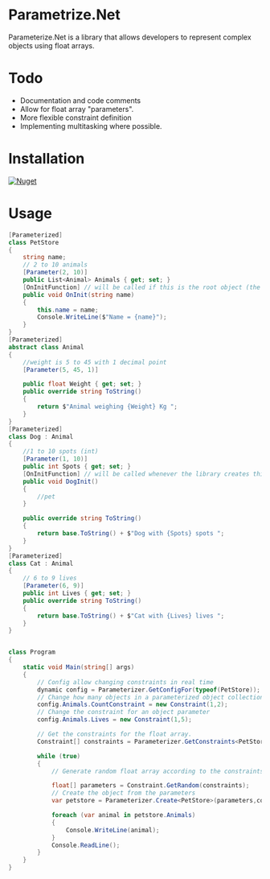 # Parametrize.Net
Parameterize.Net is a library that allows developers to represent complex objects using float arrays.


# Todo
* Documentation and code comments
* Allow for float array "parameters".
* More flexible constraint definition
* Implementing multitasking where possible.
# Installation

[![Nuget](https://img.shields.io/nuget/v/Parameterize.Net)](https://www.nuget.org/packages/Parameterize.Net/)


# Usage
```c#
[Parameterized]
class PetStore
{
    string name;
    // 2 to 10 animals
    [Parameter(2, 10)]
    public List<Animal> Animals { get; set; }
    [OnInitFunction] // will be called if this is the root object (the main type being created) 
    public void OnInit(string name)
    {
        this.name = name;
        Console.WriteLine($"Name = {name}");
    }
}
[Parameterized]
abstract class Animal
{
    //weight is 5 to 45 with 1 decimal point
    [Parameter(5, 45, 1)]

    public float Weight { get; set; }
    public override string ToString()
    {
        return $"Animal weighing {Weight} Kg ";
    }
}
[Parameterized]
class Dog : Animal
{
    //1 to 10 spots (int)
    [Parameter(1, 10)]
    public int Spots { get; set; }
    [OnInitFunction] // will be called whenever the library creates this type of object
    public void DogInit()
    {
        //pet
    }

    public override string ToString()
    {
        return base.ToString() + $"Dog with {Spots} spots ";
    }
}
[Parameterized]
class Cat : Animal
{
    // 6 to 9 lives
    [Parameter(6, 9)]
    public int Lives { get; set; }
    public override string ToString()
    {
        return base.ToString() + $"Cat with {Lives} lives ";
    }
}


class Program
{
    static void Main(string[] args)
    {
        // Config allow changing constraints in real time
        dynamic config = Parameterizer.GetConfigFor(typeof(PetStore));
        // Change how many objects in a parameterized object collection
        config.Animals.CountConstraint = new Constraint(1,2);
        // Change the constraint for an object parameter
        config.Animals.Lives = new Constraint(1,5);

        // Get the constraints for the float array.
        Constraint[] constraints = Parameterizer.GetConstraints<PetStore>(config);

        while (true)
        {
            // Generate random float array according to the constraints

            float[] parameters = Constraint.GetRandom(constraints);
            // Create the object from the parameters                        
            var petstore = Parameterizer.Create<PetStore>(parameters,config,"My PetStore Name"); //The string argument at the end will go to an OnInitFunction in the type PetStore.

            foreach (var animal in petstore.Animals)
            {
                Console.WriteLine(animal);
            }
            Console.ReadLine();
        }
    }
}
```

